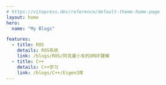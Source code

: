 ```yaml
---
# https://vitepress.dev/reference/default-theme-home-page
layout: home
hero:
  name: "My Blogs"

features:
  - title: ROS
    details: ROS系统
    link: /blogs/ROS/阿克曼小车的URDF建模
  - title: C++
    details: C++学习
    link: /blogs/C++/Eigen3库
---
```



